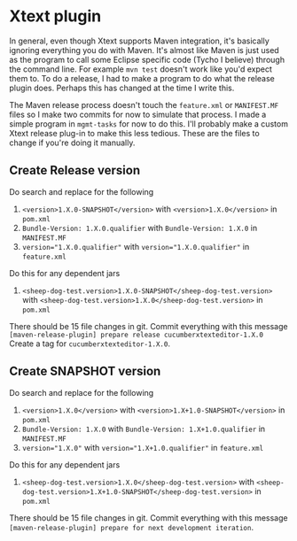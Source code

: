 # Xtext plugin

In general, even though Xtext supports Maven integration, it's basically ignoring everything you do with Maven. It's almost like Maven is just used as the program to call some Eclipse specific code (Tycho I believe) through the command line. For example `mvn test` doesn't work like you'd expect them to. To do a release, I had to make a program to do what the release plugin does. Perhaps this has changed at the time I write this.

The Maven release process doesn't touch the `feature.xml` or `MANIFEST.MF` files so I make two commits for now to simulate that process. 
I made a simple program in `mgmt-tasks` for now to do this. I'll probably make a custom Xtext release plug-in to make this less tedious.
These are the files to change if you're doing it manually.

## Create Release version

Do search and replace for the following
1. `<version>1.X.0-SNAPSHOT</version>` with `<version>1.X.0</version>` in `pom.xml`
2. `Bundle-Version: 1.X.0.qualifier` with `Bundle-Version: 1.X.0` in `MANIFEST.MF`
3. `version="1.X.0.qualifier"` with `version="1.X.0.qualifier"` in `feature.xml`

Do this for any dependent jars
1. `<sheep-dog-test.version>1.X.0-SNAPSHOT</sheep-dog-test.version>` with `<sheep-dog-test.version>1.X.0</sheep-dog-test.version>` in `pom.xml`

There should be 15 file changes in git. 
Commit everything with this message `[maven-release-plugin] prepare release cucumberxtexteditor-1.X.0`
Create a tag for `cucumberxtexteditor-1.X.0`.

## Create SNAPSHOT version

Do search and replace for the following
1. `<version>1.X.0</version>` with `<version>1.X+1.0-SNAPSHOT</version>` in `pom.xml`
2. `Bundle-Version: 1.X.0` with `Bundle-Version: 1.X+1.0.qualifier` in `MANIFEST.MF`
3. `version="1.X.0"` with `version="1.X+1.0.qualifier"` in `feature.xml`

Do this for any dependent jars
1. `<sheep-dog-test.version>1.X.0</sheep-dog-test.version>` with `<sheep-dog-test.version>1.X+1.0-SNAPSHOT</sheep-dog-test.version>` in `pom.xml`

There should be 15 file changes in git. 
Commit everything with this message `[maven-release-plugin] prepare for next development iteration`.
